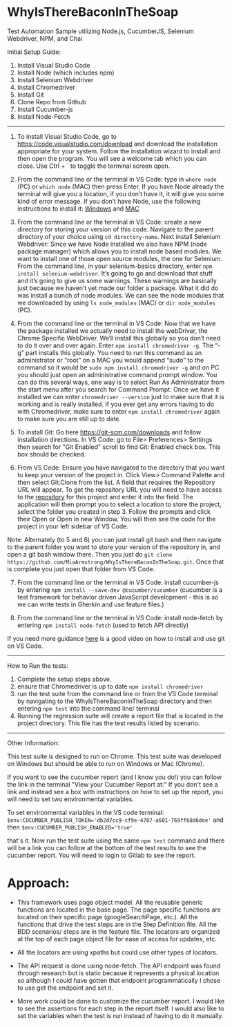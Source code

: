 # WhyIsThereBaconInTheSoap
Test Automation Sample utilizing Node.js, CucumberJS, Selenium Webdriver, NPM, and Chai

Initial Setup Guide:

1. Install Visual Studio Code
2. Install Node (which includes npm)
3. Install Selenium Webdriver
4. Install Chromedriver
5. Install Git
6. Clone Repo from Github 
7. Install Cucumber-js
8. Install Node-Fetch

---

1. To install Visual Studio Code, go to https://code.visualstudio.com/download and download the installation appropriate for your system. Follow the installation wizard to install and then open the program. You will see a welcome tab which you can close. Use Ctrl + ` to toggle the terminal screen open. 

2. From the command line or the terminal in VS Code: type in `where node` (PC) or `which node` (MAC) then press Enter. If you have Node already the terminal will give you a location, if you don’t have it, it will give you some kind of error message. If you don’t have Node, use the following instructions to install it: [Windows](http://treehouse.github.io/installation-guides/windows/node-windows.html) and [MAC](http://treehouse.github.io/installation-guides/mac/node-mac.html)

3. From the command line or the terminal in VS Code: create a new directory for storing your version of this code. Navigate to the parent directory of your choice using `cd directory-name`. Next install Selenium Webdriver: Since we have Node installed we also have NPM (node package manager) which allows you to install node based modules. We want to install one of those open source modules, the one for Selenium. From the command line, in your selenium-basics directory, enter `npm install selenium-webdriver`. It’s going to go and download that stuff and it’s going to give us some warnings. These warnings are basically just because we haven’t yet made our folder a package. What it did do was install a bunch of node modules. We can see the node modules that we downloaded by using `ls node_modules` (MAC) or `dir node_modules` (PC).

4. From the command line or the terminal in VS Code: Now that we have the package installed we actually need to install the webDriver, the Chrome Specific WebDriver. We’ll install this globally so you don’t need to do it over and over again. Enter `npm install chromedriver -g`. The “-g” part installs this globally.  You need to run this command as an administrator or “root” on a MAC you would append “sudo” to the command so it would be `sudo npm install chromedriver -g` and on PC you should just open an administrative command prompt window. You can do this several ways, one way is to select Run As Administrator from the start menu after you search for Command Prompt. Once we have it installed we can enter `chromedriver --version` just to make sure that it is working and is really installed. If you ever get any errors having to do with Chromedriver, make sure to enter `npm install chromedriver` again to make sure you are still up to date. 

5. To install Git: Go here https://git-scm.com/downloads and follow installation directions. In VS Code: go to File> Preferences> Settings then search for "Git Enabled" scroll to find Git: Enabled check box. This box should be checked. 

6. From VS Code: Ensure you have navigated to the directory that you want to keep your version of the project in. Click View> Command Palette and then select Git:Clone from the list. A field that requires the Repository URL will appear. To get the repository URL you will need to have access to the [repository](https://github.com/MiaArmstrong/WhyIsThereBaconInTheSoap.git) for this project and enter it into the field. The application will then prompt you to select a location to store the project, select the folder you created in step 3. Follow the prompts and click their Open or Open in new Window. You will then see the code for the project in your left sidebar of VS Code. 

Note: Alternately (to 5 and 6) you can just install git bash and then navigate to the parent folder you want to store your version of the repository in, and open a git bash window there. Then you just do `git clone https://github.com/MiaArmstrong/WhyIsThereBaconInTheSoap.git`. Once that is complete you just open that folder from VS Code. 

7. From the command line or the terminal in VS Code: install cucumber-js by entering `npm install --save-dev @cucumber/cucumber` (cucumber is a test framework for behavior driven JavaScript development - this is so we can write tests in Gherkin and use feature files.)

8. From the command line or the terminal in VS Code: install node-fetch by entering `npm install node-fetch` (used to fetch API directly)


If you need more guidance [here](https://www.youtube.com/watch?v=Fk12ELJ9Bww) is a good video on how to install and use git on VS Code.

---

How to Run the tests:

1. Complete the setup steps above.
2. ensure that Chromedriver is up to date `npm install chromedriver`
3. run the test suite from the command line or from the VS Code terminal by navigating to the WhyIsThereBaconInTheSoap directory and then entering `npm test` into the command line/ terminal
4. Running the regression suite will create a report file that is located in the project directory. This file has the test results listed by scenario. 


---

Other Information:

This test suite is designed to run on Chrome. This test suite was developed on Windows but should be able to run on Windows or Mac (Chrome).

If you want to see the cucumber report (and I know you do!) you can follow the link in the terminal "View your Cucumber Report at:"
If you don't see a link and instead see a box with instructions on how to set up the report, you will need to set two environmental variables. 

To set environmental variables in the VS code terminal:
`$env:CUCUMBER_PUBLISH_TOKEN='db2d7cc9-cf9e-4707-a601-769ff68d6dee'`
and then
`$env:CUCUMBER_PUBLISH_ENABLED='true'`

that's it. Now run the test suite using the same `npm test` command and there will be a link you can follow at the bottom of the test results to see the cucumber report. You will need to login to Gitlab to see the report.

# Approach:

- This framework uses page object model. All the reusable generic functions are located in the base page. The page specific functions are located on their specific page (googleSearchPage, etc.). All the functions that drive the test steps are in the Step Definition file. All the BDD scenarios/ steps are in the feature file. The locators are organized at the top of each page object file for ease of access for updates, etc. 

- All the locators are using xpaths but could use other types of locators. 

- The API request is done using node-fetch. The API endpoint was found through research but is static becasue it represents a physical location so although I could have gotten that endpoint programmatically I chose to use get the endpoint and set it. 

- More work could be done to customize the cucumber report. I would like to see the assertions for each step in the report itself. I would also like to set the variables when the test is run instead of having to do it manually. 



